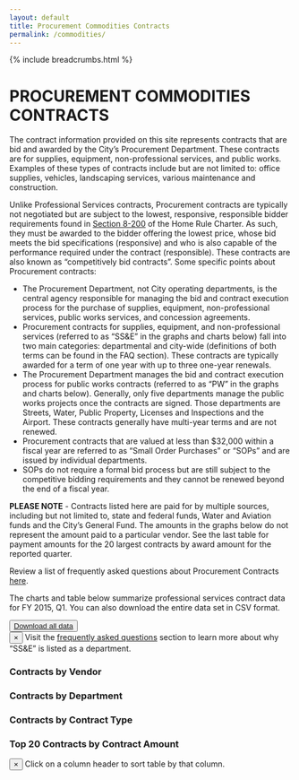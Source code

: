 ```yaml
---
layout: default
title: Procurement Commodities Contracts
permalink: /commodities/
---
```


{% include breadcrumbs.html %}

# PROCUREMENT COMMODITIES CONTRACTS

The contract information provided on this site represents contracts that are bid and awarded by the City’s Procurement Department.  These contracts are for supplies, equipment, non-professional services, and public works.  Examples of these types of contracts include but are not limited to:   office supplies, vehicles, landscaping services, various maintenance and construction.

Unlike Professional Services contracts, Procurement contracts are typically not negotiated but are subject to the lowest, responsive, responsible bidder requirements found in [Section 8-200](http://www.amlegal.com/nxt/gateway.dll/Pennsylvania/philadelphia_pa/philadelphiahomerulecharter/articleviiiprovisionsofgeneralapplicatio/chapter2contractsprocurementpropertyandr?f=templates$fn=default.htm$3.0$vid=amlegal:philadelphia_pa$anc=JD_Art.VIIICh.) of the Home Rule Charter.  As such, they must be awarded to the bidder offering the lowest price, whose bid meets the bid specifications (responsive) and who is also capable of the performance required under the contract (responsible).  These contracts are also known as “competitively bid contracts”.  Some specific points about Procurement contracts:


* The Procurement Department, not City operating departments, is the central agency responsible for managing the bid and contract execution process for the purchase of supplies, equipment, non-professional services, public works services, and concession agreements.  
* Procurement contracts for supplies, equipment, and non-professional services (referred to as “SS&amp;E” in the graphs and charts below) fall into two main categories:  departmental and city-wide (definitions of both terms can be found in the FAQ section).  These contracts are typically awarded for a term of one year with up to three one-year renewals. 
* The Procurement Department manages the bid and contract execution process for public works contracts (referred to as “PW” in the graphs and charts below).   Generally, only five departments manage the public works projects once the contracts are signed. Those departments are Streets, Water, Public Property, Licenses and Inspections and the Airport. These contracts generally have multi-year terms and are not renewed.
* Procurement contracts that are valued at less than $32,000 within a fiscal year are referred to as “Small Order Purchases” or “SOPs” and are issued by individual departments.  
* SOPs do not require a formal bid process but are still subject to the competitive bidding requirements and they cannot be renewed beyond the end of a fiscal year.

**PLEASE NOTE** - Contracts listed here are paid for by multiple sources, including but not limited to, state and federal funds, Water and Aviation funds and the City’s General Fund.  The amounts in the graphs below do not represent the amount paid to a particular vendor. See the last table for payment amounts for the 20 largest contracts by award amount for the reported quarter.

Review a list of frequently asked questions about Procurement Contracts [here](faqs/procurement-faq.html).

The charts and table below summarize professional services contract data for FY 2015, Q1. You can also download the entire data set in CSV format.

<div>
  <button class="btn link">
    <a href="https://github.com/CityOfPhiladelphia/phl-procurement-contracts">Download all data</a>
  </button>
</div>

<div class="row">
  <div class="alert alert-info alert-dismissable">
      <button type="button" class="close" data-dismiss="alert" aria-hidden="true">&times;</button>
    Visit the <a href="faqs/procurement-faq.html">frequently asked questions</a> section to learn more about why “SS&E” is listed as a department.
  </div>
  <div class="col-md-12">
    <h3 class="chart">Contracts by Vendor</h3>
    <div id="by_vendor"></div>
  </div>
</div>

<div class="row">
  <div class="col-md-12">
    <h3 class="chart">Contracts by Department</h3>
    <div id="by_department"></div>
  </div>
</div>

<div class="row">
  <div class="col-md-12">
    <h3 class="chart">Contracts by Contract Type</h3>
    <div id="by_type"></div>
  </div>
</div>

<div class="row">
  <div class="col-md-12">
    <h3>Top 20 Contracts by Contract Amount</h3>
    <div class="alert alert-info alert-dismissable">
      <button type="button" class="close" data-dismiss="alert" aria-hidden="true">&times;</button>
      Click on a column header to sort table by that column.
    </div>
    <table id="browse" class="table table-striped"></table>
  </div>
</div>

<script type="text/javascript">
sources = [
    {
        path: '{{ "/data/procurement/Combo2015Q1_010915.csv" | prepend: site.baseurl }}',
        cleanCurrency: ['Max_Value', 'SumOfTransactionAmt'],
        visualizations: [
            {
                container: '#by_vendor',
                type: 'pie',
                groupBy: 'Vendor_Name',
                aggregate: 'Max_Value',
                limit: 10
            },
            {
                container: '#by_department',
                type: 'pie',
                groupBy: 'Department_Name',
                aggregate: 'Max_Value',
                limit: 10
            },
	    {
		container: '#by_type',
		type: 'pie',
		groupBy: 'Contract_Type',
		aggregate: 'Max_Value',
		limit: 10
	    },
            {
                container: '#browse',
                type: 'table',
                columns: {
                    'Department_Name': 'Department',
                    'Vendor_Name': 'Vendor',
                    'Contract_Type': 'Type',
                    'Contract_Description': 'Description',
                    'Max_Value': 'Contract Amount',
                    'SumOfTransactionAmt': 'Payments'
                },
                sort: [
                    [4, 'desc']
                ]
            }
        ]
    }
];
</script>
